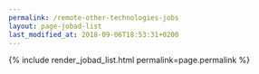 ```yaml
---
permalink: /remote-other-technologies-jobs
layout: page-jobad-list
last_modified_at: 2018-09-06T18:53:31+0200
---
```

{% include render_jobad_list.html permalink=page.permalink %}
